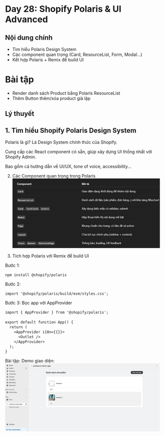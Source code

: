 # Day 28:  Shopify Polaris & UI Advanced
## Nội dung chính
- Tìm hiểu Polaris Design System
- Các component quan trọng (Card, ResourceList, Form, Modal…)
- Kết hợp Polaris + Remix để build UI

# Bài tập
- Render danh sách Product bằng Polaris ResourceList
- Thêm Button thêm/xóa product giả lập

## Lý thuyết
## 1. Tìm hiểu Shopify Polaris Design System
Polaris là gì?
Là Design System chính thức của Shopify.

Cung cấp các React component có sẵn, giúp xây dựng UI thống nhất với Shopify Admin.

Bao gồm cả hướng dẫn về UI/UX, tone of voice, accessibility...

2. Các Component quan trọng trong Polaris
![alt text](image.png)

3. Tích hợp Polaris với Remix để build UI

Bước 1: 
```
npm install @shopify/polaris
```

Bước 2: 
```
import '@shopify/polaris/build/esm/styles.css';
```

Bước 3: Bọc app với AppProvider
```
import { AppProvider } from '@shopify/polaris';

export default function App() {
  return (
    <AppProvider i18n={{}}>
      <Outlet />
    </AppProvider>
  );
}
```
Bài tập:
Demo giao diện: 
![alt text](image-1.png)







